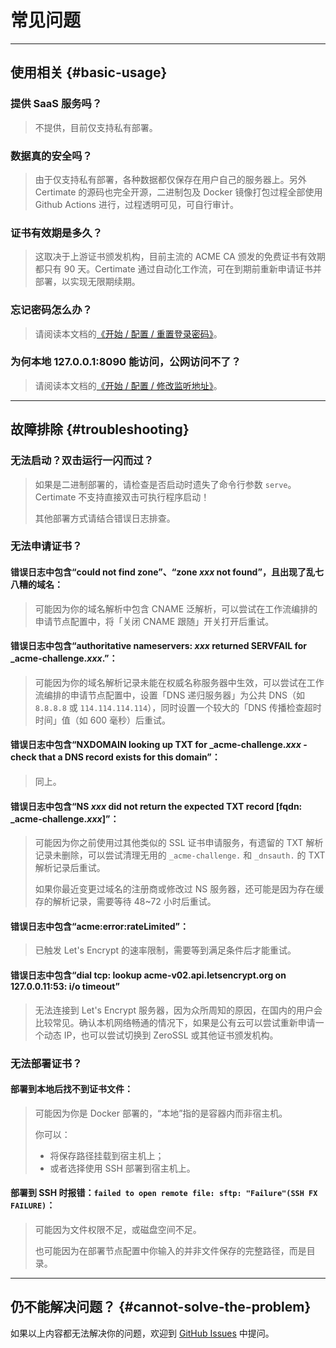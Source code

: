 ﻿# 常见问题

---

## 使用相关 {#basic-usage}

### 提供 SaaS 服务吗？

> 不提供，目前仅支持私有部署。

### 数据真的安全吗？

> 由于仅支持私有部署，各种数据都仅保存在用户自己的服务器上。另外 Certimate 的源码也完全开源，二进制包及 Docker 镜像打包过程全部使用 Github Actions 进行，过程透明可见，可自行审计。

### 证书有效期是多久？

> 这取决于上游证书颁发机构，目前主流的 ACME CA 颁发的免费证书有效期都只有 90 天。Certimate 通过自动化工作流，可在到期前重新申请证书并部署，以实现无限期续期。

### 忘记密码怎么办？

> 请阅读本文档的[《开始 / 配置 / 重置登录密码》](../getting-started/configuration#reset-password)。

### 为何本地 127.0.0.1:8090 能访问，公网访问不了？

> 请阅读本文档的[《开始 / 配置 / 修改监听地址》](../getting-started/configuration#set-the-listening-url)。

---

## 故障排除 {#troubleshooting}

### 无法启动？双击运行一闪而过？

> 如果是二进制部署的，请检查是否启动时遗失了命令行参数 `serve`。Certimate 不支持直接双击可执行程序启动！
>
> 其他部署方式请结合错误日志排查。

### 无法申请证书？

#### 错误日志中包含“could not find zone”、“zone _xxx_ not found”，且出现了乱七八糟的域名：

> 可能因为你的域名解析中包含 CNAME 泛解析，可以尝试在工作流编排的申请节点配置中，将「关闭 CNAME 跟随」开关打开后重试。

#### 错误日志中包含“authoritative nameservers: _xxx_ returned SERVFAIL for \_acme-challenge._xxx_.”：

> 可能因为你的域名解析记录未能在权威名称服务器中生效，可以尝试在工作流编排的申请节点配置中，设置「DNS 递归服务器」为公共 DNS（如 `8.8.8.8` 或 `114.114.114.114`），同时设置一个较大的「DNS 传播检查超时时间」值（如 600 毫秒）后重试。

#### 错误日志中包含“NXDOMAIN looking up TXT for \_acme-challenge._xxx_ - check that a DNS record exists for this domain”：

> 同上。

#### 错误日志中包含“NS _xxx_ did not return the expected TXT record \[fqdn: \_acme-challenge._xxx_\]”：

> 可能因为你之前使用过其他类似的 SSL 证书申请服务，有遗留的 TXT 解析记录未删除，可以尝试清理无用的 `_acme-challenge.` 和 `_dnsauth.` 的 TXT 解析记录后重试。
>
> 如果你最近变更过域名的注册商或修改过 NS 服务器，还可能是因为存在缓存的解析记录，需要等待 48~72 小时后重试。

#### 错误日志中包含“acme:error:rateLimited”：

> 已触发 Let's Encrypt 的速率限制，需要等到满足条件后才能重试。

#### 错误日志中包含“dial tcp: lookup acme-v02.api.letsencrypt.org on 127.0.0.11:53: i/o timeout”

> 无法连接到 Let's Encrypt 服务器，因为众所周知的原因，在国内的用户会比较常见。确认本机网络畅通的情况下，如果是公有云可以尝试重新申请一个动态 IP，也可以尝试切换到 ZeroSSL 或其他证书颁发机构。

### 无法部署证书？

#### 部署到本地后找不到证书文件：

> 可能因为你是 Docker 部署的，“本地”指的是容器内而非宿主机。
>
> 你可以：
>
> - 将保存路径挂载到宿主机上；
> - 或者选择使用 SSH 部署到宿主机上。

#### 部署到 SSH 时报错：`failed to open remote file: sftp: "Failure"(SSH FX FAILURE)`：

> 可能因为文件权限不足，或磁盘空间不足。
>
> 也可能因为在部署节点配置中你输入的并非文件保存的完整路径，而是目录。

---

## 仍不能解决问题？ {#cannot-solve-the-problem}

如果以上内容都无法解决你的问题，欢迎到 [GitHub Issues](https://github.com/usual2970/certimate/issues) 中提问。
